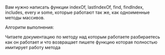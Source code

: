 Вам нужно написать функции indexOf, lastIndexOf, find, findIndex, includes, every и some, которые работают так же, как одноименные методы массивов.

Алгоритм выполнения:

Читаете документацию по методу над которым работаете
разбираетесь как он работает и что возвращает
пишете функцию которая полностью имитирует работу метода
